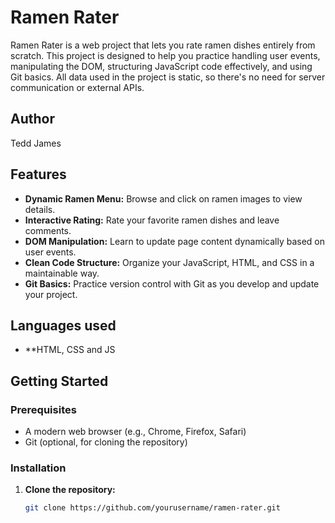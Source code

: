 # Ramen Rater

Ramen Rater is a web project that lets you rate ramen dishes entirely from scratch. This project is designed to help you practice handling user events, manipulating the DOM, structuring JavaScript code effectively, and using Git basics. All data used in the project is static, so there's no need for server communication or external APIs.

## Author
Tedd James

## Features

- **Dynamic Ramen Menu:** Browse and click on ramen images to view details.
- **Interactive Rating:** Rate your favorite ramen dishes and leave comments.
- **DOM Manipulation:** Learn to update page content dynamically based on user events.
- **Clean Code Structure:** Organize your JavaScript, HTML, and CSS in a maintainable way.
- **Git Basics:** Practice version control with Git as you develop and update your project.

## Languages used
- **HTML, CSS and JS
## Getting Started

### Prerequisites

- A modern web browser (e.g., Chrome, Firefox, Safari)
- Git (optional, for cloning the repository)

### Installation

1. **Clone the repository:**

   ```bash
   git clone https://github.com/yourusername/ramen-rater.git

